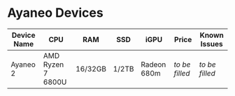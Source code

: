# Ayaneo Devices

| **Device Name** | **CPU** | **RAM** | **SSD** | **iGPU** | Price | Known Issues |
| --- | --- | --- | --- | --- | --- | --- |
| Ayaneo 2 | AMD Ryzen 7 6800U | 16/32GB | 1/2TB | Radeon 680m | *to be filled* | *to be filled* |
